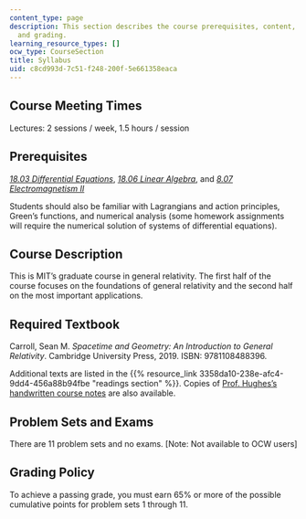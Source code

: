 ```yaml
---
content_type: page
description: This section describes the course prerequisites, content, requirements,
  and grading.
learning_resource_types: []
ocw_type: CourseSection
title: Syllabus
uid: c8cd993d-7c51-f248-200f-5e661358eaca
---
```


Course Meeting Times
--------------------

Lectures: 2 sessions / week, 1.5 hours / session

Prerequisites
-------------

_[18.03 Differential Equations](/courses/18-03sc-differential-equations-fall-2011)_, _[18.06 Linear Algebra](/courses/18-06sc-linear-algebra-fall-2011)_, and _[8.07 Electromagnetism II](/courses/8-07-electromagnetism-ii-fall-2012)_

Students should also be familiar with Lagrangians and action principles, Green’s functions, and numerical analysis (some homework assignments will require the numerical solution of systems of differential equations).

Course Description
------------------

This is MIT’s graduate course in general relativity. The first half of the course focuses on the foundations of general relativity and the second half on the most important applications.

Required Textbook
-----------------

Carroll, Sean M. _Spacetime and Geometry: An Introduction to General Relativity_. Cambridge University Press, 2019. ISBN: 9781108488396.

Additional texts are listed in the {{% resource_link 3358da10-238e-afc4-9dd4-456a88b94fbe "readings section" %}}. Copies of [Prof. Hughes’s handwritten course notes](https://web.mit.edu/sahughes/www/8.962/index.html) are also available.

Problem Sets and Exams 
-----------------------

There are 11 problem sets and no exams. \[Note: Not available to OCW users\]

Grading Policy
--------------

To achieve a passing grade, you must earn 65% or more of the possible cumulative points for problem sets 1 through 11.
